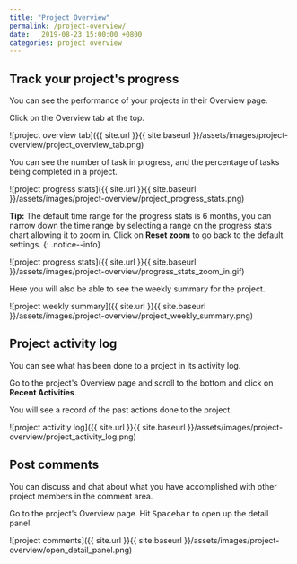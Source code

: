 ```yaml
---
title: "Project Overview"
permalink: /project-overview/
date:   2019-08-23 15:00:00 +0800
categories: project overview
---
```

## Track your project's progress

You can see the performance of your projects in their Overview page.

Click on the Overview tab at the top.

![project overview tab]({{ site.url }}{{ site.baseurl }}/assets/images/project-overview/project_overview_tab.png)

You can see the number of task in progress, and the percentage of tasks being completed in a project.

![project progress stats]({{ site.url }}{{ site.baseurl }}/assets/images/project-overview/project_progress_stats.png)

**Tip:** The default time range for the progress stats is 6 months, you can narrow down the time range by selecting a range on the progress stats chart allowing it to zoom in. Click on **Reset zoom** to go back to the default settings. 
{: .notice--info}

![project progress stats]({{ site.url }}{{ site.baseurl }}/assets/images/project-overview/progress_stats_zoom_in.gif)


Here you will also be able to see the weekly summary for the project. 

![project weekly summary]({{ site.url }}{{ site.baseurl }}/assets/images/project-overview/project_weekly_summary.png)


## Project activity log 

You can see what has been done to a project in its activity log.

Go to the project's Overview page and scroll to the bottom and click on **Recent Activities**. 

You will see a record of the past actions done to the project.

![project activitiy log]({{ site.url }}{{ site.baseurl }}/assets/images/project-overview/project_activity_log.png)


## Post comments 

You can discuss and chat about what you have accomplished with other project members in the comment area. 

Go to the project’s Overview page. Hit <kbd>Spacebar</kbd> to open up the detail panel. 

![project comments]({{ site.url }}{{ site.baseurl }}/assets/images/project-overview/open_detail_panel.png)
